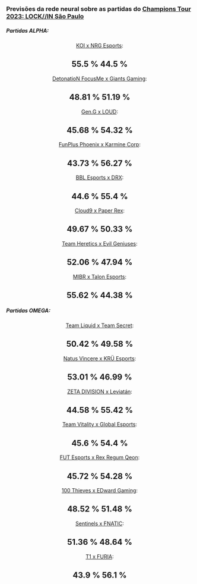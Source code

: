 ### Previsões da rede neural sobre as partidas do [Champions Tour 2023: LOCK//IN São Paulo](https://www.vlr.gg/event/1188/champions-tour-2023-lock-in-s-o-paulo)
##### Partidas ALPHA:
<div id="header" align="center">
  
[KOI x NRG Esports](https://www.vlr.gg/167348/koi-vs-nrg-esports-champions-tour-2023-lock-in-s-o-paulo-alpha-ro16):
## 55.5 % 44.5 % 


[DetonatioN FocusMe x Giants Gaming](https://www.vlr.gg/167349/detonation-focusme-vs-giants-gaming-champions-tour-2023-lock-in-s-o-paulo-alpha-ro16): 
## 48.81 %  51.19 %


[Gen.G x LOUD](https://www.vlr.gg/167350/gen-g-vs-loud-champions-tour-2023-lock-in-s-o-paulo-alpha-ro16):
## 45.68 % 54.32 % 


[FunPlus Phoenix x Karmine Corp](https://www.vlr.gg/167351/funplus-phoenix-vs-karmine-corp-champions-tour-2023-lock-in-s-o-paulo-alpha-ro16):
## 43.73 % 56.27 % 


[BBL Esports x DRX](https://www.vlr.gg/167352/bbl-esports-vs-drx-champions-tour-2023-lock-in-s-o-paulo-alpha-ro16):
## 44.6 % 55.4 % 


[Cloud9 x Paper Rex](https://www.vlr.gg/167353/cloud9-vs-paper-rex-champions-tour-2023-lock-in-s-o-paulo-alpha-ro16):
## 49.67 %  50.33 % 


[Team Heretics x Evil Geniuses](https://www.vlr.gg/167354/team-heretics-vs-evil-geniuses-champions-tour-2023-lock-in-s-o-paulo-alpha-ro16):
## 52.06 %  47.94 % 


[MIBR x Talon Esports](https://www.vlr.gg/167355/mibr-vs-talon-esports-champions-tour-2023-lock-in-s-o-paulo-alpha-ro16):
## 55.62 %  44.38 % 
  
</div>

##### Partidas OMEGA:

<div id="footer" align="center">
  
[Team Liquid x Team Secret](https://www.vlr.gg/167362/team-liquid-vs-team-secret-champions-tour-2023-lock-in-s-o-paulo-omega-ro16):
## 50.42 %  49.58 % 


[Natus Vincere x KRÜ Esports](https://www.vlr.gg/167363/natus-vincere-vs-kr-esports-champions-tour-2023-lock-in-s-o-paulo-omega-ro16):
## 53.01 %  46.99 % 


[ZETA DIVISION x Leviatán](https://www.vlr.gg/167364/zeta-division-vs-leviat-n-champions-tour-2023-lock-in-s-o-paulo-omega-ro16):
## 44.58 %  55.42 % 


[Team Vitality x Global Esports](https://www.vlr.gg/167365/team-vitality-vs-global-esports-champions-tour-2023-lock-in-s-o-paulo-omega-ro16):
## 45.6 %  54.4 % 


[FUT Esports x Rex Regum Qeon](https://www.vlr.gg/167366/fut-esports-vs-rex-regum-qeon-champions-tour-2023-lock-in-s-o-paulo-omega-ro16):
## 45.72 %  54.28 % 


[100 Thieves x EDward Gaming](https://www.vlr.gg/167367/100-thieves-vs-edward-gaming-champions-tour-2023-lock-in-s-o-paulo-omega-ro16):
## 48.52 %  51.48 % 


[Sentinels x FNATIC](https://www.vlr.gg/167368/sentinels-vs-fnatic-champions-tour-2023-lock-in-s-o-paulo-omega-ro16):
## 51.36 %  48.64 % 


[T1 x FURIA](https://www.vlr.gg/167369/t1-vs-furia-champions-tour-2023-lock-in-s-o-paulo-omega-ro16):
## 43.9 %  56.1 % 
  
</div>
